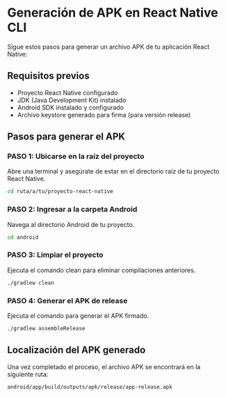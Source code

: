 # Generación de APK en React Native CLI

Sigue estos pasos para generar un archivo APK de tu aplicación React Native:

## Requisitos previos
- Proyecto React Native configurado
- JDK (Java Development Kit) instalado
- Android SDK instalado y configurado
- Archivo keystore generado para firma (para versión release)

## Pasos para generar el APK

### PASO 1: Ubicarse en la raíz del proyecto
Abre una terminal y asegúrate de estar en el directorio raíz de tu proyecto React Native.

```bash
cd ruta/a/tu/proyecto-react-native
```

### PASO 2: Ingresar a la carpeta Android
Navega al directorio Android de tu proyecto.

```bash
cd android
```

### PASO 3: Limpiar el proyecto
Ejecuta el comando clean para eliminar compilaciones anteriores.

```bash
./gradlew clean
```

### PASO 4: Generar el APK de release
Ejecuta el comando para generar el APK firmado.

```bash
./gradlew assembleRelease
```

## Localización del APK generado

Una vez completado el proceso, el archivo APK se encontrará en la siguiente ruta:

```
android/app/build/outputs/apk/release/app-release.apk
```

